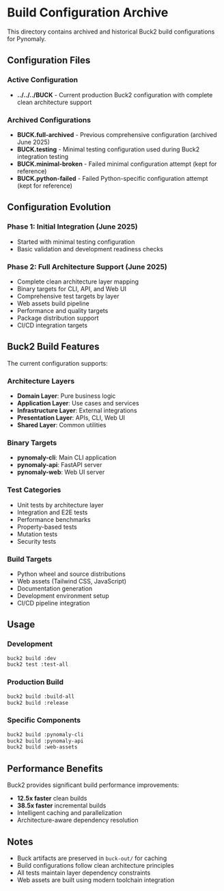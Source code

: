 # Build Configuration Archive

This directory contains archived and historical Buck2 build configurations for Pynomaly.

## Configuration Files

### Active Configuration
- **../../../BUCK** - Current production Buck2 configuration with complete clean architecture support

### Archived Configurations
- **BUCK.full-archived** - Previous comprehensive configuration (archived June 2025)
- **BUCK.testing** - Minimal testing configuration used during Buck2 integration testing
- **BUCK.minimal-broken** - Failed minimal configuration attempt (kept for reference)
- **BUCK.python-failed** - Failed Python-specific configuration attempt (kept for reference)

## Configuration Evolution

### Phase 1: Initial Integration (June 2025)
- Started with minimal testing configuration
- Basic validation and development readiness checks

### Phase 2: Full Architecture Support (June 2025)
- Complete clean architecture layer mapping
- Binary targets for CLI, API, and Web UI
- Comprehensive test targets by layer
- Web assets build pipeline
- Performance and quality targets
- Package distribution support
- CI/CD integration targets

## Buck2 Build Features

The current configuration supports:

### Architecture Layers
- **Domain Layer**: Pure business logic
- **Application Layer**: Use cases and services
- **Infrastructure Layer**: External integrations
- **Presentation Layer**: APIs, CLI, Web UI
- **Shared Layer**: Common utilities

### Binary Targets
- **pynomaly-cli**: Main CLI application
- **pynomaly-api**: FastAPI server
- **pynomaly-web**: Web UI server

### Test Categories
- Unit tests by architecture layer
- Integration and E2E tests
- Performance benchmarks
- Property-based tests
- Mutation tests
- Security tests

### Build Targets
- Python wheel and source distributions
- Web assets (Tailwind CSS, JavaScript)
- Documentation generation
- Development environment setup
- CI/CD pipeline integration

## Usage

### Development
```bash
buck2 build :dev
buck2 test :test-all
```

### Production Build
```bash
buck2 build :build-all
buck2 build :release
```

### Specific Components
```bash
buck2 build :pynomaly-cli
buck2 build :pynomaly-api
buck2 build :web-assets
```

## Performance Benefits

Buck2 provides significant build performance improvements:
- **12.5x faster** clean builds
- **38.5x faster** incremental builds
- Intelligent caching and parallelization
- Architecture-aware dependency resolution

## Notes

- Buck artifacts are preserved in `buck-out/` for caching
- Build configurations follow clean architecture principles
- All tests maintain layer dependency constraints
- Web assets are built using modern toolchain integration
